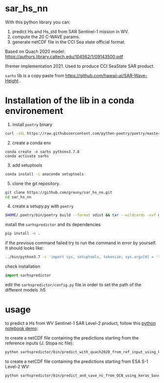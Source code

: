 # sar_hs_nn
With this python library you can:
 1) predict Hs and Hs_std from SAR Sentinel-1 mission in WV.
 2) compute the 20 C-WAVE params.
 3) generate netCDF file in the CCI Sea state official format.
 
Based on Quach 2020 model: https://authors.library.caltech.edu/104562/1/09143500.pdf 

Ifremer implementation 2021.
Used to produce CCI SeaState SAR product.

`sarhs` lib is a copy paste from https://github.com/hawaii-ai/SAR-Wave-Height .

 # Installation of the lib in a conda environement
1) install `poetry` binary
 ```bash
curl -sSL https://raw.githubusercontent.com/python-poetry/poetry/master/get-poetry.py | python -
```
2) create a conda env
 ```
 conda create -n sarhs python=3.7.8
 conda activate sarhs
```
3) add setuptools
 ```bash
conda install -c anaconda setuptools
```
5) clone the git repository.
```bash
git clone https://github.com/grouny/sar_hs_nn.git
cd sar_hs_nn
```

4) create a setupy.py with `poetry`
```bash
$HOME/.poetry/bin/poetry build --format sdist && tar --wildcards -xvf dist/*.tar.gz -O '*/setup.py' > setup.py
```


install the `sarhspredictor` and its dependencies
```bash
pip install -e .
```
if the previous command failed try to run the command in error by yourself. It should looks like:
```bash
../bin/python3.7 -c 'import sys, setuptools, tokenize; sys.argv[0] = '"'"'../sar_hs_nn/setup.py'"'"'; __file__='"'"'../sar_hs_nn/setup.py'"'"';f=getattr(tokenize, '"'"'open'"'"', open)(__file__);code=f.read().replace('"'"'\r\n'"'"', '"'"'\n'"'"');f.close();exec(compile(code, __file__, '"'"'exec'"'"'))' develop --no-deps
```

check installation
```python
import sarhspredictor
```

edit the `sarhspredictor/config.py` file in order to set the path of the different models .h5

# usage
to predict a Hs from WV Sentinel-1 SAR Level-2 product, follow this [python notebook demo](https://github.com/grouny/sar_hs_nn/blob/main/sarhspredictor/examples/predict_Hs_using_quach2020_model_from_S1_WV_OCN_files.ipynb):


to create a netCDF file containing the predictions starting from the reference inputs (J. Stopa nc file):
```bash
python sarhspredictor/bin/predict_with_quach2020_from_ref_input_using_keras.py --modelversion heteroskedastic_2017.h5
```
to create a netCDF file containing the predictions starting from ESA S-1 Level-2 WV: 
```bash
python sarhspredictor/bin/predict_and_save_nc_from_OCN_using_keras_based_on_ref_listing_files.py --modelversion heteroskedastic_2017.h5
```
